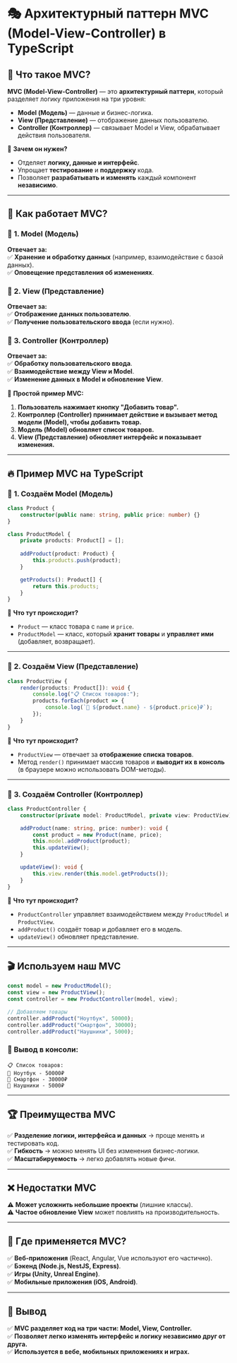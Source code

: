 # 🎭 **Архитектурный паттерн MVC (Model-View-Controller) в TypeScript**  

## 📝 **Что такое MVC?**  
**MVC (Model-View-Controller)** — это **архитектурный паттерн**, который разделяет логику приложения на три уровня:  
- **Model (Модель)** — данные и бизнес-логика.  
- **View (Представление)** — отображение данных пользователю.  
- **Controller (Контроллер)** — связывает Model и View, обрабатывает действия пользователя.  

📌 **Зачем он нужен?**  
- Отделяет **логику, данные и интерфейс**.  
- Упрощает **тестирование** и **поддержку** кода.  
- Позволяет **разрабатывать и изменять** каждый компонент **независимо**.  

---

## 🚀 **Как работает MVC?**  

### 🔹 **1. Model (Модель)**  
**Отвечает за:**  
✅ **Хранение и обработку данных** (например, взаимодействие с базой данных).  
✅ **Оповещение представления об изменениях**.  

### 🔹 **2. View (Представление)**  
**Отвечает за:**  
✅ **Отображение данных пользователю**.  
✅ **Получение пользовательского ввода** (если нужно).  

### 🔹 **3. Controller (Контроллер)**  
**Отвечает за:**  
✅ **Обработку пользовательского ввода**.  
✅ **Взаимодействие между View и Model**.  
✅ **Изменение данных в Model и обновление View**.  

📌 **Простой пример MVC:**  

1. **Пользователь нажимает кнопку "Добавить товар".**  
2. **Контроллер (Controller) принимает действие и вызывает метод модели (Model), чтобы добавить товар.**  
3. **Модель (Model) обновляет список товаров.**  
4. **View (Представление) обновляет интерфейс и показывает изменения.**  

---

## 🔥 **Пример MVC на TypeScript**  

### 📌 **1. Создаём Model (Модель)**  

```typescript
class Product {
    constructor(public name: string, public price: number) {}
}

class ProductModel {
    private products: Product[] = [];
    
    addProduct(product: Product) {
        this.products.push(product);
    }

    getProducts(): Product[] {
        return this.products;
    }
}
```

📌 **Что тут происходит?**  
- `Product` — класс товара с `name` и `price`.  
- `ProductModel` — класс, который **хранит товары** и **управляет ими** (добавляет, возвращает).  

---

### 📌 **2. Создаём View (Представление)**  

```typescript
class ProductView {
    render(products: Product[]): void {
        console.log("📋 Список товаров:");
        products.forEach(product => {
            console.log(`🛒 ${product.name} - ${product.price}₽`);
        });
    }
}
```

📌 **Что тут происходит?**  
- `ProductView` — отвечает за **отображение списка товаров**.  
- Метод `render()` принимает массив товаров и **выводит их в консоль** (в браузере можно использовать DOM-методы).  

---

### 📌 **3. Создаём Controller (Контроллер)**  

```typescript
class ProductController {
    constructor(private model: ProductModel, private view: ProductView) {}

    addProduct(name: string, price: number): void {
        const product = new Product(name, price);
        this.model.addProduct(product);
        this.updateView();
    }

    updateView(): void {
        this.view.render(this.model.getProducts());
    }
}
```

📌 **Что тут происходит?**  
- `ProductController` управляет взаимодействием между `ProductModel` и `ProductView`.  
- `addProduct()` создаёт товар и добавляет его в модель.  
- `updateView()` обновляет представление.  

---

## 🎬 **Используем наш MVC**  

```typescript
const model = new ProductModel();
const view = new ProductView();
const controller = new ProductController(model, view);

// Добавляем товары
controller.addProduct("Ноутбук", 50000);
controller.addProduct("Смартфон", 30000);
controller.addProduct("Наушники", 5000);
```

### **🔹 Вывод в консоли:**
```
📋 Список товаров:
🛒 Ноутбук - 50000₽
🛒 Смартфон - 30000₽
🛒 Наушники - 5000₽
```

---

## 🏆 **Преимущества MVC**  

✅ **Разделение логики, интерфейса и данных** → проще менять и тестировать код.  
✅ **Гибкость** → можно менять UI без изменения бизнес-логики.  
✅ **Масштабируемость** → легко добавлять новые фичи.  

---

## ❌ **Недостатки MVC**  

⚠️ **Может усложнить небольшие проекты** (лишние классы).  
⚠️ **Частое обновление View** может повлиять на производительность.  

---

## 📌 **Где применяется MVC?**  

✅ **Веб-приложения** (React, Angular, Vue используют его частично).  
✅ **Бэкенд (Node.js, NestJS, Express)**.  
✅ **Игры (Unity, Unreal Engine)**.  
✅ **Мобильные приложения (iOS, Android)**.  

---

## 🚀 **Вывод**  

✅ **MVC разделяет код на три части: Model, View, Controller.**  
✅ **Позволяет легко изменять интерфейс и логику независимо друг от друга.**  
✅ **Используется в вебе, мобильных приложениях и играх.**  
